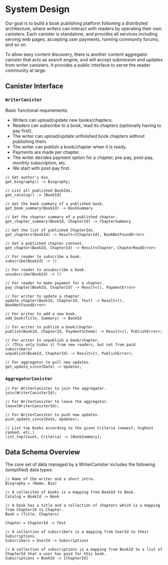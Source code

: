 # System Design

Our goal is to build a book publishing platform following a distributed architecture, where writers can interact with readers by operating their own canisters.
Each canister is standalone, and provides all services including serving web pages, accepting user payments, running community forums, and so on.

To allow easy content discovery, there is another content aggregator canister that acts as search engine, and will accept submission and updates from writer canisters. It provides a public interface to serve the reader community at large.

## Canister Interface

### `WriterCanister`

Basic functional requirements:

- Writers can upload/update new books/chapters.
- Readers can subscribe to a book, read its chapters (optionally having to pay first).
- The writer can upload/update unfinished book chapters without publishing them.
- The writer can publish a book/chapter when it is ready.
- Payments are made per chapter.
- The writer decides payment option for a chapter, pre-pay, post-pay, monthly subscription, etc.
- We start with post-pay first.

```
// Get author's bio.
get_biography() -> Biography;

// List all published BookIds.
get_catalog() -> [BookId]

// Get the book summary of a published book.
get_book_summary(BookId) -> BookSummary

// Get the chapter summary of a published chapter.
get_chapter_summary(BookId, ChapterId) -> ChapterSummary

// Get the list of published ChapterIds.
get_chapters(BookId) -> Result<[ChapterId], BookNotFoundError>

// Get a published chapter content.
get_chapter(BookId, ChapterId) -> Result<Chapter, ChapterReadError>

// For reader to subscribe a book.
subscribe(BookId) -> ()

// For reader to unsubscribe a book.
unsubscribe(BookId) -> ()

// For reader to make payment for a chapter.
pay_chapter(BookId, ChapterId) -> Result<(), PaymentError>

// For writer to update a chapter.
update_chapter(BookId, ChapterId, Text) -> Result<(), BookNotFoundError>

// For writer to add a new book.
add_book(Title, Summary) -> BookId

// For writer to publish a book/chapter.
publish(BookId, ChapterId, PaymentScheme) -> Result<(), PublishError>;

// For writer to unpublish a book/chapter.
// (This only hides it from new readers, but not from paid subscribers)
unpublish(BookId, ChapterId) -> Result<(), PublishError>;

// For aggregator to pull new updates.
get_update_since(Date) -> Updates;
```

### `AggregatorCanister`

```
// For WriterCanister to join the aggregator.
join(WriterCanisterId);

// For WriterCanister to leave the aggregator.
leave(WriterCanisterId);

// For WriterCanister to push new updates.
push_update_since(Date, Updates);

// List top books according to the given Criteria (newest, highest ranked, etc.)
list_top(Count, Criteria) -> [BookSummary];
```

## Data Schema Overview

The core set of data managed by a WriterCanister includes the following (simplified) data types:

```
// Name of the writer and a short intro.
Biography = (Name, Bio)

// A colleciton of books is a mapping from BookId to Book.
Catalog = BookId -> Book

// A book has a title and a collection of chapters which is a mapping from ChapterId to Chapter.
Book = (Title, Chapters)

Chapter = ChapterId -> Text

// A collection of subscribers is a mapping from UserId to their Subscriptions.
Subscribers = UserId -> Subscriptions

// A collection of subscriptions is a mapping from BookId to a list of ChapterId that a user has paid for this book.
Subscriptions = BookId -> [ChapterId]
```
